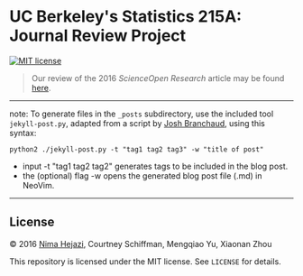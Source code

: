 # UC Berkeley's Statistics 215A: Journal Review Project

[![MIT license](http://img.shields.io/badge/license-MIT-brightgreen.svg)](http://opensource.org/licenses/MIT)

> Our review of the 2016 _ScienceOpen Research_ article may be found
> [here](http://nimahejazi.org/stat215a-journal-review).

---

note: To generate files in the `_posts` subdirectory, use the included tool
`jekyll-post.py`, adapted from a script by [Josh
Branchaud](https://github.com/jbranchaud), using this syntax:

```shell
python2 ./jekyll-post.py -t "tag1 tag2 tag3" -w "title of post"
```

* input -t "tag1 tag2 tag2" generates tags to be included in the blog post.
* the (optional) flag -w opens the generated blog post file (.md) in NeoVim.

---

## License

&copy; 2016 [Nima Hejazi](http://nimahejazi.org), Courtney Schiffman, Mengqiao
Yu, Xiaonan Zhou

This repository is licensed under the MIT license. See `LICENSE` for details.
